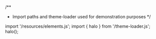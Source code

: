 <!--
type: template
name: label
-->
/**
 * Import paths and theme-loader used for demonstration purposes
 */

import '/resources/elements.js';
import { halo } from '/theme-loader.js';
halo();
